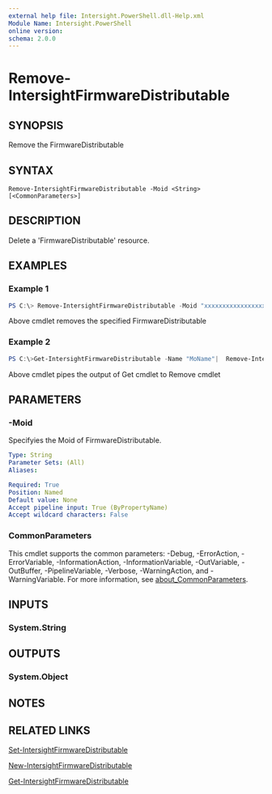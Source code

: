 ```yaml
---
external help file: Intersight.PowerShell.dll-Help.xml
Module Name: Intersight.PowerShell
online version:
schema: 2.0.0
---
```


# Remove-IntersightFirmwareDistributable

## SYNOPSIS
Remove the FirmwareDistributable

## SYNTAX

```
Remove-IntersightFirmwareDistributable -Moid <String> [<CommonParameters>]
```

## DESCRIPTION
Delete a &apos;FirmwareDistributable&apos; resource.

## EXAMPLES

### Example 1
```powershell
PS C:\> Remove-IntersightFirmwareDistributable -Moid "xxxxxxxxxxxxxxxxxxxxxxxxxxx"
```
Above cmdlet removes the specified FirmwareDistributable 

### Example 2
```powershell
PS C:\>Get-IntersightFirmwareDistributable -Name "MoName"|  Remove-IntersightFirmwareDistributable
```
Above cmdlet pipes the output of Get cmdlet to Remove cmdlet

## PARAMETERS

### -Moid
Specifyies the Moid of FirmwareDistributable.

```yaml
Type: String
Parameter Sets: (All)
Aliases:

Required: True
Position: Named
Default value: None
Accept pipeline input: True (ByPropertyName)
Accept wildcard characters: False
```

### CommonParameters
This cmdlet supports the common parameters: -Debug, -ErrorAction, -ErrorVariable, -InformationAction, -InformationVariable, -OutVariable, -OutBuffer, -PipelineVariable, -Verbose, -WarningAction, and -WarningVariable. For more information, see [about_CommonParameters](http://go.microsoft.com/fwlink/?LinkID=113216).

## INPUTS

### System.String

## OUTPUTS

### System.Object
## NOTES

## RELATED LINKS

[Set-IntersightFirmwareDistributable](./Set-IntersightFirmwareDistributable.md)

[New-IntersightFirmwareDistributable](./New-IntersightFirmwareDistributable.md)

[Get-IntersightFirmwareDistributable](./Get-IntersightFirmwareDistributable.md)

